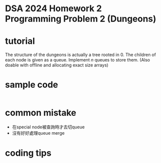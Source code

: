 # DSA 2024 Homework 2 Programming Problem 2 (Dungeons)
# tutorial
The structure of the dungeons is actually a tree rooted in $0$. The children of each node is given as a queue. Implement $n$ queues to store them. (Also doable with offline and allocating exact size arrays)

# sample code 
```c
```

# common mistake
+ 在special node被查詢時才去切queue
+ 沒有好好處理queue merge

# coding tips
